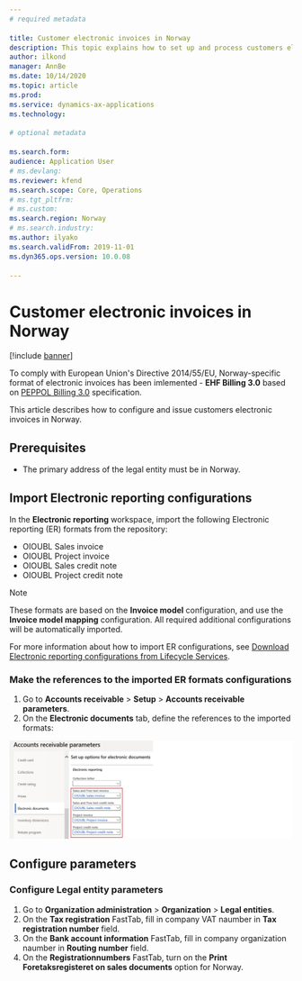 ```yaml
---
# required metadata

title: Customer electronic invoices in Norway
description: This topic explains how to set up and process customers electronic invoices in Norway.
author: ilkond
manager: AnnBe
ms.date: 10/14/2020
ms.topic: article
ms.prod: 
ms.service: dynamics-ax-applications
ms.technology: 

# optional metadata

ms.search.form: 
audience: Application User
# ms.devlang: 
ms.reviewer: kfend
ms.search.scope: Core, Operations
# ms.tgt_pltfrm: 
# ms.custom: 
ms.search.region: Norway
# ms.search.industry: 
ms.author: ilyako
ms.search.validFrom: 2019-11-01
ms.dyn365.ops.version: 10.0.08

---
```


# Customer electronic invoices in Norway

[!include [banner](../includes/banner.md)]

To comply with European Union's Directive 2014/55/EU, Norway-specific format of electronic invoices has been imlemented - **EHF Billing 3.0** based on [PEPPOL Billing 3.0](https://docs.peppol.eu/poacc/billing/3.0/) specification.

This article describes how to configure and issue customers electronic invoices in Norway.

## Prerequisites

- The primary address of the legal entity must be in Norway.

## Import Electronic reporting configurations
In the **Electronic reporting** workspace, import the following Electronic reporting (ER) formats from the repository:

- OIOUBL Sales invoice
- OIOUBL Project invoice
- OIOUBL Sales credit note
- OIOUBL Project credit note

> [!NOTE]
> These formats are based on the **Invoice model** configuration, and use the **Invoice model mapping** configuration. All required additional configurations will be automatically imported.

For more information about how to import ER configurations, see [Download Electronic reporting configurations from Lifecycle Services](../../dev-itpro/analytics/download-electronic-reporting-configuration-lcs.md).

### Make the references to the imported ER formats configurations

1. Go to **Accounts receivable** \> **Setup** \> **Accounts receivable parameters**.
2. On the **Electronic documents** tab, define the references to the imported formats:

![Configuring Electronic documents](media/emea-nor-ger-configs.jpg)


## Configure parameters

### Configure Legal entity parameters

1. Go to **Organization administration** \> **Organization** \> **Legal entities**.
2. On the **Tax registration** FastTab, fill in company VAT naumber in **Tax registration number** field.
3. On the **Bank account information** FastTab, fill in company organization naumber in **Routing number** field.
4. On the **Registrationnumbers** FastTab, turn on the **Print Foretaksregisteret on sales documents** option for Norway.

